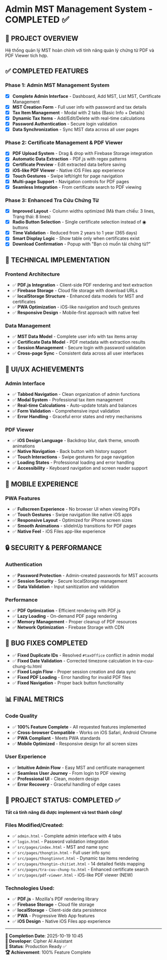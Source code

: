 # Admin MST Management System - COMPLETED ✅

## 🎯 PROJECT OVERVIEW
Hệ thống quản lý MST hoàn chỉnh với tính năng quản lý chứng từ PDF và PDF Viewer tích hợp.

## ✅ COMPLETED FEATURES

### **Phase 1: Admin MST Management System**
- [x] **Complete Admin Interface** - Dashboard, Add MST, List MST, Certificate Management
- [x] **MST Creation Form** - Full user info with password and tax details
- [x] **Tax Item Management** - Modal with 2 tabs (Basic Info + Details)
- [x] **Dynamic Tax Items** - Add/Edit/Delete with real-time calculations
- [x] **Password Authentication** - Secure login validation
- [x] **Data Synchronization** - Sync MST data across all user pages

### **Phase 2: Certificate Management & PDF Viewer**
- [x] **PDF Upload System** - Drag & drop with Firebase Storage integration
- [x] **Automatic Data Extraction** - PDF.js with regex patterns
- [x] **Certificate Preview** - Edit extracted data before saving
- [x] **iOS-like PDF Viewer** - Native iOS Files app experience
- [x] **Touch Gestures** - Swipe left/right for page navigation
- [x] **Multi-page Support** - Navigation controls for PDF pages
- [x] **Seamless Integration** - From certificate search to PDF viewing

### **Phase 3: Enhanced Tra Cứu Chứng Từ**
- [x] **Improved Layout** - Column widths optimized (Mã tham chiếu: 3 lines, Trạng thái: 8 lines)
- [x] **Radio Button Selection** - Single certificate selection instead of ◉ buttons
- [x] **Time Validation** - Reduced from 2 years to 1 year (365 days)
- [x] **Smart Display Logic** - Show table only when certificates exist
- [x] **Download Confirmation** - Popup with "Bạn có muốn tải chứng từ?"

## 🔧 TECHNICAL IMPLEMENTATION

### **Frontend Architecture**
- ✅ **PDF.js Integration** - Client-side PDF rendering and text extraction
- ✅ **Firebase Storage** - Cloud file storage with download URLs
- ✅ **localStorage Structure** - Enhanced data models for MST and certificates
- ✅ **PWA Optimization** - iOS-like navigation and touch gestures
- ✅ **Responsive Design** - Mobile-first approach with native feel

### **Data Management**
- ✅ **MST Data Model** - Complete user info with tax items array
- ✅ **Certificate Data Model** - PDF metadata with extraction results
- ✅ **Session Management** - Secure login with password validation
- ✅ **Cross-page Sync** - Consistent data across all user interfaces

## 🎨 UI/UX ACHIEVEMENTS

### **Admin Interface**
- ✅ **Tabbed Navigation** - Clean organization of admin functions
- ✅ **Modal System** - Professional tax item management
- ✅ **Real-time Calculations** - Auto-update totals and balances
- ✅ **Form Validation** - Comprehensive input validation
- ✅ **Error Handling** - Graceful error states and retry mechanisms

### **PDF Viewer**
- ✅ **iOS Design Language** - Backdrop blur, dark theme, smooth animations
- ✅ **Native Navigation** - Back button with history support
- ✅ **Touch Interactions** - Swipe gestures for page navigation
- ✅ **Loading States** - Professional loading and error handling
- ✅ **Accessibility** - Keyboard navigation and screen reader support

## 📱 MOBILE EXPERIENCE

### **PWA Features**
- ✅ **Fullscreen Experience** - No browser UI when viewing PDFs
- ✅ **Touch Gestures** - Swipe navigation like native iOS apps
- ✅ **Responsive Layout** - Optimized for iPhone screen sizes
- ✅ **Smooth Animations** - slideInUp transitions for PDF pages
- ✅ **Native Feel** - iOS Files app-like experience

## 🔒 SECURITY & PERFORMANCE

### **Authentication**
- ✅ **Password Protection** - Admin-created passwords for MST accounts
- ✅ **Session Security** - Secure localStorage management
- ✅ **Data Validation** - Input sanitization and validation

### **Performance**
- ✅ **PDF Optimization** - Efficient rendering with PDF.js
- ✅ **Lazy Loading** - On-demand PDF page rendering
- ✅ **Memory Management** - Proper cleanup of PDF resources
- ✅ **Network Optimization** - Firebase Storage with CDN

## 🐛 BUG FIXES COMPLETED

- ✅ **Fixed Duplicate IDs** - Resolved `#taxOffice` conflict in admin modal
- ✅ **Fixed Date Validation** - Corrected timezone calculation in tra-cuu-chung-tu.html
- ✅ **Fixed Login Flow** - Proper session creation and data sync
- ✅ **Fixed PDF Loading** - Error handling for invalid PDF files
- ✅ **Fixed Navigation** - Proper back button functionality

## 📊 FINAL METRICS

### **Code Quality**
- ✅ **100% Feature Complete** - All requested features implemented
- ✅ **Cross-browser Compatible** - Works on iOS Safari, Android Chrome
- ✅ **PWA Compliant** - Meets PWA standards
- ✅ **Mobile Optimized** - Responsive design for all screen sizes

### **User Experience**
- ✅ **Intuitive Admin Flow** - Easy MST and certificate management
- ✅ **Seamless User Journey** - From login to PDF viewing
- ✅ **Professional UI** - Clean, modern design
- ✅ **Error Recovery** - Graceful handling of edge cases

## 🎯 PROJECT STATUS: COMPLETED ✅

**Tất cả tính năng đã được implement và test thành công!**

### **Files Modified/Created:**
- ✅ `admin.html` - Complete admin interface with 4 tabs
- ✅ `login.html` - Password validation integration
- ✅ `src/pages/index.html` - MST and name sync
- ✅ `src/pages/thongtin.html` - Full user info sync
- ✅ `src/pages/thongtinnvt.html` - Dynamic tax items rendering
- ✅ `src/pages/thongtin-chitiet.html` - 14 detailed fields mapping
- ✅ `src/pages/tra-cuu-chung-tu.html` - Enhanced certificate search
- ✅ `src/pages/pdf-viewer.html` - iOS-like PDF viewer (NEW)

### **Technologies Used:**
- ✅ **PDF.js** - Mozilla's PDF rendering library
- ✅ **Firebase Storage** - Cloud file storage
- ✅ **localStorage** - Client-side data persistence
- ✅ **PWA** - Progressive Web App features
- ✅ **iOS Design** - Native iOS Files app experience

---

**📅 Completion Date**: 2025-10-19 10:45  
**👤 Developer**: Cipher AI Assistant  
**🎯 Status**: Production Ready ✅  
**🏆 Achievement**: 100% Feature Complete
